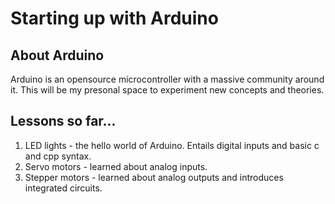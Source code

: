 # Starting up with Arduino

## About Arduino
Arduino is an opensource microcontroller with a massive community around it. This will be my presonal space to experiment new concepts and theories.

## Lessons so far...
1. LED lights - the hello world of Arduino. Entails digital inputs and basic c and cpp syntax. 
2. Servo motors - learned about analog inputs.
3. Stepper motors - learned about analog outputs and introduces integrated circuits.

## 
